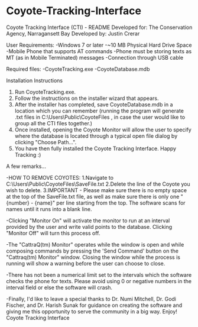 Coyote-Tracking-Interface
=========================
Coyote Tracking Interface (CTI) - README
Developed for: The Conservation Agency, Narragansett Bay
Developed by: Justin Crerar

User Requirements:
-Windows 7 or later
-~10 MB Physical Hard Drive Space
-Mobile Phone that supports AT commands
	-Phone must be storing texts as MT (as in Mobile Terminated) messages
	-Connection through USB cable

Required files:
-CoyoteTracking.exe
-CoyoteDatabase.mdb

Installation Instructions

1. Run CoyoteTracking.exe.
2. Follow the instructions on the installer wizard that appears.
3. After the installer has completed, save CoyoteDatabase.mdb in a location which you can remember (running the program will generate .txt files in C:\\Users\Public\CoyoteFiles , in case the user would like to group all the CTI files together.)
4. Once installed, opening the Coyote Monitor will allow the user to specify where the database is located through a typical open file dialog by clicking "Choose Path...".
5. You have then fully installed the Coyote Tracking Interface. Happy Tracking :)


A few remarks...

-HOW TO REMOVE COYOTES:
1.Navigate to C:\\Users\Public\CoyoteFiles\SaveFile.txt
2.Delete the line of the Coyote you wish to delete.
3.IMPORTANT - Please make sure there is no empty space at the top of the SaveFile.txt file, as well as make sure there is only one "{number} - {name}" per line starting from the top. The software scans for names until it runs into a blank line.

-Clicking "Monitor On" will activate the monitor to run at an interval provided by the user and write valid points to the database. Clicking "Monitor Off" will turn this process off.

-The "CattraQ(tm) Monitor" operates while the window is open and while composing commands by pressing the 'Send Command' button on the "Cattraq(tm) Monitor" window. Closing the window while the process is running will show a warning before the user can choose to close.

-There has not been a numerical limit set to the intervals which the software checks the phone for texts. Please avoid using 0 or negative numbers in the interval field or else the software will crash.

-Finally, I'd like to leave a special thanks to Dr. Numi Mitchell, Dr. Godi Fischer, and Dr. Harish Sunak for guidance on creating the software and giving me this opportunity to serve the community in a big way. Enjoy!
Coyote Tracking Interface
